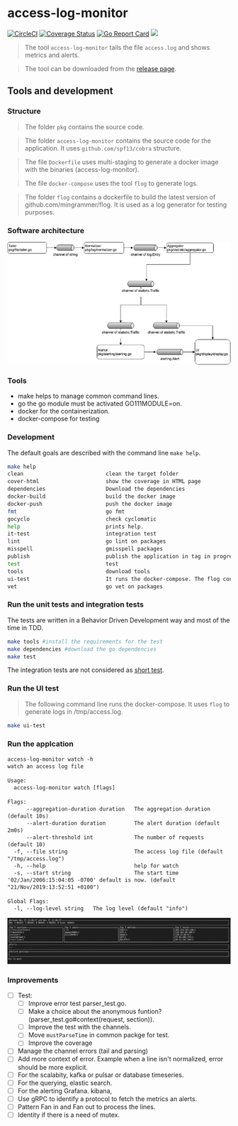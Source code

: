 # access-log-monitor

[![CircleCI](https://circleci.com/gh/sjeandeaux/access-log-monitor.svg?style=svg)](https://circleci.com/gh/sjeandeaux/access-log-monitor)
[![Coverage Status](https://coveralls.io/repos/github/sjeandeaux/access-log-monitor/badge.svg?branch=master)](https://coveralls.io/github/sjeandeaux/access-log-monitor?branch=master)
[![Go Report Card](https://goreportcard.com/badge/github.com/sjeandeaux/access-log-monitor)](https://goreportcard.com/report/github.com/sjeandeaux/access-log-monitor)
[![](https://images.microbadger.com/badges/image/sjeandeaux/access-log-monitor.svg)](https://microbadger.com/images/sjeandeaux/access-log-monitor)

> The tool `access-log-monitor` tails the file `access.log` and shows metrics and alerts.

> The tool can be downloaded from the [release page](https://github.com/sjeandeaux/access-log-monitor/releases).

## Tools and development

### Structure

> The folder `pkg` contains the source code.

> The folder `access-log-monitor` contains the source code for the application. It uses `github.com/spf13/cobra` structure.

> The file `Dockerfile` uses multi-staging to generate a docker image with the binaries (access-log-monitor).

> The file `docker-compose` uses the tool `flog` to generate logs.

> The folder `flog` contains a dockerfile to build the latest version of github.com/mingrammer/flog. It is used as a log generator for testing purposes.

### Software architecture

![sofware architecture](.misc/archi-software.png)

### Tools

* make helps to manage common command lines.
* go the go module must be activated GO111MODULE=on.
* docker for the containerization.
* docker-compose for testing

### Development

The default goals are described with the command line `make help`.

```sh
make help
clean                          clean the target folder
cover-html                     show the coverage in HTML page
dependencies                   Download the dependencies
docker-build                   build the docker image
docker-push                    push the docker image
fmt                            go fmt
gocyclo                        check cyclomatic
help                           prints help.
it-test                        integration test
lint                           go lint on packages
misspell                       gmisspell packages
publish                        publish the application in tag in progress (TODO move in circleci)
test                           test
tools                          download tools
ui-test                        It runs the docker-compose. The flog container generates log and access-log-monitor is launched
vet                            go vet on packages
```

### Run the unit tests and integration tests

The tests are written in a Behavior Driven Development way and most of the time in TDD.

```sh
make tools #install the requirements for the test
make dependencies #download the go dependencies
make test
```

The integration tests are not considered as [short test](https://golang.org/pkg/testing/#hdr-Skipping).

### Run the UI test

> The following command line runs the docker-compose.
> It uses `flog` to generate logs in /tmp/access.log.

```sh
make ui-test
```

### Run the applcation

```
access-log-monitor watch -h
watch an access log file

Usage:
  access-log-monitor watch [flags]

Flags:
      --aggregation-duration duration   The aggregation duration (default 10s)
      --alert-duration duration         The alert duration (default 2m0s)
      --alert-threshold int             The number of requests (default 10)
  -f, --file string                     The access log file (default "/tmp/access.log")
  -h, --help                            help for watch
  -s, --start string                    The start time '02/Jan/2006:15:04:05 -0700' default is now. (default "21/Nov/2019:13:52:51 +0100")

Global Flags:
  -l, --log-level string   The log level (default "info")
```

![application](.misc/application.png)

### Improvements

- [ ] Test:
    - [ ] Improve error test parser_test.go.
    - [ ] Make a choice about the anonymous funtion? (parser_test.go#context(request, section)).
    - [ ] Improve the test with the channels.
    - [ ] Move `mustParseTime` in common packge for test.
    - [ ] Improve the coverage
- [ ] Manage the channel errors (tail and parsing)
- [ ] Add more context of error. Example when a line isn't normalized, error should be more explicit.
- [ ] For the scalabity, kafka or pulsar or database timeseries.
- [ ] For the querying, elastic search.
- [ ] For the alerting  Grafana. kibana,
- [ ] Use gRPC to identify a protocol to fetch the metrics an alerts.
- [ ] Pattern Fan in and Fan out to process the lines.
- [ ] Identity if there is a need of mutex.